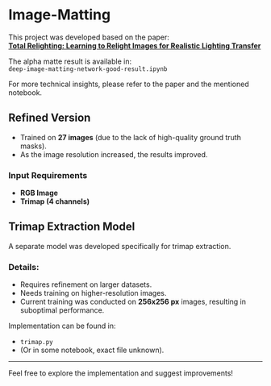 # Image-Matting

This project was developed based on the paper:  
[**Total Relighting: Learning to Relight Images for Realistic Lighting Transfer**](https://augmentedperception.github.io/total_relighting/total_relighting_paper.pdf)  

The alpha matte result is available in:  
`deep-image-matting-network-good-result.ipynb`  

For more technical insights, please refer to the paper and the mentioned notebook.  

## Refined Version

- Trained on **27 images** (due to the lack of high-quality ground truth masks).  
- As the image resolution increased, the results improved.  

### Input Requirements

- **RGB Image**  
- **Trimap (4 channels)**  

## Trimap Extraction Model

A separate model was developed specifically for trimap extraction.  

### Details:
- Requires refinement on larger datasets.  
- Needs training on higher-resolution images.  
- Current training was conducted on **256x256 px** images, resulting in suboptimal performance.  

Implementation can be found in:  
- `trimap.py`  
- (Or in some notebook, exact file unknown).  

---
Feel free to explore the implementation and suggest improvements!

